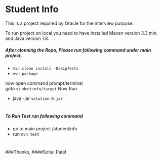 # Student Info

This is a project required by Oracle for the interview purpose.

To run project on local you need to have installed Maven version 3.3 min. and Java version 1.8.

##### After clonning the Repo, Please run following command under main project,
 -  `mvn clean install -DskipTests`
 -  `mvn package`
 
now open command prompt/terminal \
goto `studentinfo/target`
Now Run
- java -jar `solution-0.jar`

#

##### To Run Test run following command 
- go to main project /studentinfo
- run `mvn test`

#
###Thanks,
####Sohal Patel
